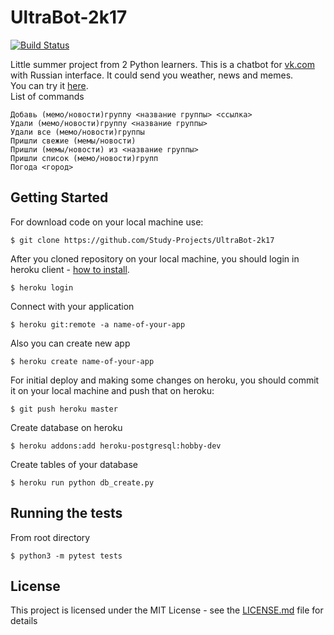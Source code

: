 # UltraBot-2k17

[![Build Status](https://travis-ci.org/Study-Projects/UltraBot-2k17.svg?branch=master)](https://travis-ci.org/Study-Projects/UltraBot-2k17)

Little summer project from 2 Python learners.
This is a chatbot for [vk.com](https://vk.com) with Russian interface.
It could send you weather, news and memes.    
You can try it [here](https://vk.com/im?sel=-149540554).    
List of commands
```
Добавь (мемо/новости)группу <название группы> <ссылка>
Удали (мемо/новости)группу <название группы>
Удали все (мемо/новости)группы
Пришли свежие (мемы/новости)
Пришли (мемы/новости) из <название группы>
Пришли список (мемо/новости)групп
Погода <город>
```

## Getting Started

For download code on your local machine use:
```
$ git clone https://github.com/Study-Projects/UltraBot-2k17
```

After you cloned repository on your local machine, you should login in heroku client - [how to install](https://devcenter.heroku.com/articles/heroku-cli). 
```
$ heroku login
```

Connect with your application
```
$ heroku git:remote -a name-of-your-app
```

Also you can create new app
```
$ heroku create name-of-your-app
```

For initial deploy and making some changes on heroku, you should commit it on your local machine and push that on heroku:
```
$ git push heroku master
```

Create database on heroku
```
$ heroku addons:add heroku-postgresql:hobby-dev
```

Create tables of your database
```
$ heroku run python db_create.py
```

## Running the tests
From root directory
```
$ python3 -m pytest tests
```

## License

This project is licensed under the MIT License - see the [LICENSE.md](LICENSE.md) file for details

